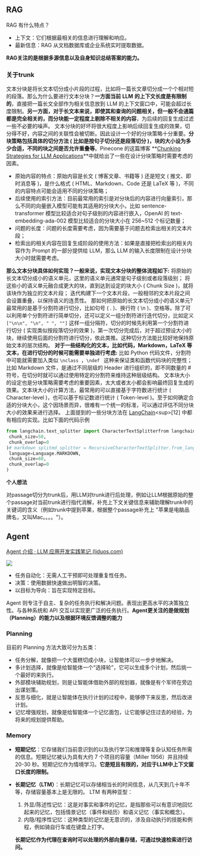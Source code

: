 ## RAG

RAG 有什么特点？

- 上下文：它们根据最相关的信息进行理解和响应。
- 最新信息：RAG 从文档数据库或企业系统实时提取数据。

**RAG关注的是根据多源信息以及自身知识总结答案的能力。**

### 关于trunk

文本分块是将长文本切分成小片段的过程，比如将一篇长文章切分成一个个相对短的段落。那么为什么要进行文本分块？**一方面当前** **LLM** **的上下文长度是有限制的**，直接把一篇长文全部作为相关信息放到 LLM 的上下文窗口中，可能会超过长度限制。**另一方面，对于长文本来说，即使其和查询的问题相关，但一般不会通篇都是完全相关的，而分块能一定程度上剔除不相关的内容**，为后续的回复生成过滤一些不必要的噪声。 文本分块的好坏将很大程度上影响后续回复生成的效果，切分得不好，内容之间的关联性会被切断。因此设计一个好的分块策略十分重要。**分块策略包括具体的切分方法 ( 比如是按句子切分还是段落切分 )，块的大小设为多少合适，不同的块之间是否允许重叠等**。Pinecone 的这篇博客 **[Chunking Strategies for LLM Applications]([https://www.pinecone.io/learn/chunking-strategies/](https://link.zhihu.com/?target=https%3A//www.pinecone.io/learn/chunking-strategies/))**中就给出了一些在设计分块策略时需要考虑的因素。

-  原始内容的特点：原始内容是长文 ( 博客文章、书籍等 ) 还是短文 ( 推文、即时消息等 )，是什么格式 ( HTML、Markdown、Code 还是 LaTeX 等 )，不同的内容特点可能会适用不同的分块策略；
- 后续使用的索引方法：目前最常用的索引是对分块后的内容进行向量索引，那么不同的向量嵌入模型可能有其适用的分块大小，比如 sentence-transformer 模型比较适合对句子级别的内容进行嵌入，OpenAI 的 text-embedding-ada-002 模型比较适合的分块大小在 256~512 个标记数量；
- 问题的长度：问题的长度需要考虑，因为需要基于问题去检索出相关的文本片段；
- 检索出的相关内容在回复生成阶段的使用方法：如果是直接把检索出的相关内容作为 Prompt 的一部分提供给 LLM，那么 LLM 的输入长度限制在设计分块大小时就需要考虑。

**那么文本分块具体如何实现？一般来说，实现文本分块的整体流程如下:** 将原始的长文本切分成小的语义单元，这里的语义单元通常是句子级别或者段落级别； 将这些小的语义单元融合成更大的块，直到达到设定的块大小 ( Chunk Size )，就将该块作为独立的文本片段； 迭代构建下一个文本片段，一般相邻的文本片段之间会设置重叠，以保持语义的连贯性。 那如何把原始的长文本切分成小的语义单元? 最常用的是基于分割符进行切分，比如句号 ( . )、换行符 ( \\n )、空格等。除了可以利用单个分割符进行简单切分，还可以定义一组分割符进行迭代切分，比如定义 `["\n\n", "\n", " ", ""]` 这样一组分隔符，切分的时候先利用第一个分割符进行切分 ( 实现类似按段落切分的效果 )，第一次切分完成后，对于超过预设大小的块，继续使用后面的分割符进行切分，依此类推。这种切分方法能比较好地保持原始文本的层次结构。 **对于一些结构化的文本，比如代码，****Markdown****，LaTeX 等文本，在进行切分的时候可能需要单独进行考虑:** 比如 Python 代码文件，分割符中可能就需要加入类似 `\nclass `，`\ndef ` 这种来保证类和函数代码块的完整性； 比如 Markdown 文件，是通过不同层级的 Header 进行组织的，即不同数量的 \# 符号，在切分时就可以通过使用特定的分割符来维持这种层级结构。 文本块大小的设定也是分块策略需要考虑的重要因素，太大或者太小都会影响最终回复生成的效果。文本块大小的计算方法，最常用的可以直接基于字符数进行统计 ( Character-level )，也可以基于标记数进行统计 ( Token-level )。至于如何确定合适的分块大小，这个因场景而异，很难有一个统一的标准，可以通过评估不同分块大小的效果来进行选择。 上面提到的一些分块方法在 [LangChain]([https://python.langchain.com/docs/modules/data_connection/document_transformers/](https://link.zhihu.com/?target=https%3A//python.langchain.com/docs/modules/data_connection/document_transformers/))<sup>[12]</sup> 中都有相应的实现。比如下面的代码示例

```Python
from langchain.text_splitter import CharacterTextSplitterfrom langchain.text_splitter import RecursiveCharacterTextSplitter, Language# text splittext_splitter = RecursiveCharacterTextSplitter(# Set a really small chunk size, just to show.chunk_size = 100,chunk_overlap  = 20,length_function = len,add_start_index = True,)# code splitpython_splitter = RecursiveCharacterTextSplitter.from_language(language=Language.PYTHON, 
 chunk_size=50, 
 chunk_overlap=0 
)# markdown splitmd_splitter = RecursiveCharacterTextSplitter.from_language(  
 language=Language.MARKDOWN, 
 chunk_size=60, 
 chunk_overlap=0 
)
```

**个人想法**

对passage切分为trunk后，用LLM对trunk进行后处理，例如让LLM根据原始的整个passage对当前trunk进行指代消解，补充上下文关键信息来辅助理解trunk中的关键词的含义（例如trunk中提到苹果，根据整个passage补充上 "苹果是电脑品牌名，又叫Mac。。。。"）。

## Agent

[Agent 介绍 · LLM 应用开发实践笔记 (liduos.com)](https://aitutor.liduos.com/07-agents/07-1.html)

![](C:\Users\junji\Documents\BaiduSyncdisk\找工作\基础知识\assets\RAG和Agent.assets\agent-overview.png)

- 任务自动化：无需人工干预即可处理重复性任务。
- 决策：使用数据快速做出明智的决策。
- 以目标为导向：旨在实现特定目标。

Agent 则专注于自主、复杂的任务执行和解决问题。表现出更高水平的决策独立性。与各种系统和 API 交互以实现更广泛的任务执行。**Agent更关注的是做规划（Planning）的能力以及根据环境反馈调整的能力**

### Planning

目前的 Planning 方法大致可分为五类：

- 任务分解，就像把一个大蛋糕切成小块，让智能体可以一步步地解决。
- 多计划选择，就像是给智能体一个“选择轮”，它可以生成多个计划，然后挑一个最好的来执行。
- 外部模块辅助规划，则是让智能体借助外部的规划器，就像是有个军师在旁边出谋划策。
- 反思与细化，就是让智能体在执行计划的过程中，能够停下来反思，然后改进计划。
- 记忆增强规划，就像是给智能体一个记忆面包，让它能够记住过去的经验，为将来的规划提供帮助。

### Memory

- **短期记忆**：它存储我们当前意识到的以及执行学习和推理等复杂认知任务所需的信息。短期记忆被认为具有大约 7 个项目的容量（Miller 1956）并且持续 20-30 秒。短期记忆作为情境学习。**它是短且有限的，对应于LLM中上下文窗口长度的限制。**

- **长期记忆（LTM）**：长期记忆可以存储相当长的时间信息，从几天到几十年不等，存储容量基本上是无限的。 LTM 有两种亚型：

  1. 外显/陈述性记忆：这是对事实和事件的记忆，是指那些可以有意识地回忆起来的记忆，包括情景记忆（事件和经历）和语义记忆（事实和概念）。
  2. 内隐/程序性记忆：这种类型的记忆是无意识的，涉及自动执行的技能和例程，例如骑自行车或在键盘上打字。

  **长期记忆作为代理在查询时可以处理的外部向量存储，可通过快速检索进行访问。**